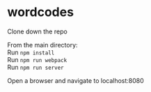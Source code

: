 # wordcodes

Clone down the repo

From the main directory:\
Run ```npm install```\
Run ```npm run webpack```\
Run ```npm run server```

Open a browser and navigate to localhost:8080
